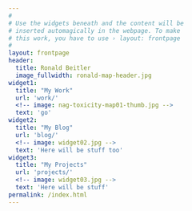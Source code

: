 ```yaml
---
#
# Use the widgets beneath and the content will be
# inserted automagically in the webpage. To make
# this work, you have to use › layout: frontpage
#
layout: frontpage
header:
  title: Ronald Beitler
  image_fullwidth: ronald-map-header.jpg
widget1:
  title: "My Work"
  url: 'work/'
  <!-- image: nag-toxicity-map01-thumb.jpg -->
  text: 'go'
widget2:
  title: "My Blog"
  url: 'blog/'
  <!-- image: widget02.jpg -->
  text: 'Here will be stuff too' 
widget3:
  title: "My Projects"
  url: 'projects/'
  <!-- image: widget03.jpg -->
  text: 'Here will be stuff'
permalink: /index.html
---
```

